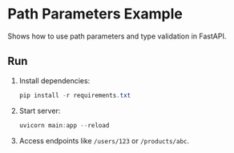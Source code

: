 # Path Parameters Example

Shows how to use path parameters and type validation in FastAPI.

## Run
1. Install dependencies:
   ```powershell
   pip install -r requirements.txt
   ```
2. Start server:
   ```powershell
   uvicorn main:app --reload
   ```
3. Access endpoints like `/users/123` or `/products/abc`.
